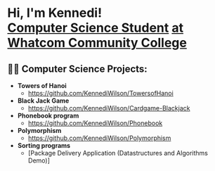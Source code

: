 <h1>Hi, I'm Kennedi! <br/><a href="https://www.linkedin.com/in/kennedi-wilson-a47b30355/">Computer Science Student</a> <a href="https://www.linkedin.com/in/kennedi-wilson-a47b30355/"> at Whatcom Community College </a> 
<h2>👨‍💻 Computer Science Projects:</h2>

- <b> Towers of Hanoi</b>
  - https://github.com/KennediWilson/TowersofHanoi 
- <b> Black Jack Game</b>
  - https://github.com/KennediWilson/Cardgame-Blackjack <b></b></i>
- <b>Phonebook program</b>
  - https://github.com/KennediWilson/Phonebook
- <b> Polymorphism </b>
  - https://github.com/KennediWilson/Polymorphism
- <b> Sorting programs</b>
  - [Package Delivery Application (Datastructures and Algorithms Demo)]
